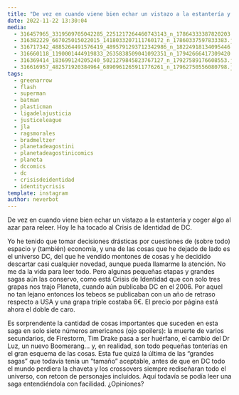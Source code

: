 ```yaml
---
title: "De vez en cuando viene bien echar un vistazo a la estantería y coger algo al azar para releer. Hoy le ha tocado al Crisis de Identidad de DC"
date: 2022-11-22 13:30:04
media: 
  - 316457965_3319509705042285_2251217264460743143_n_17864333387820203.jpg
  - 316382229_667025015022015_1418033207111760172_n_17860337597833383.jpg
  - 316717342_4885264491576419_4895791293712342986_n_18224918134095446.jpg
  - 316660118_1190001444919833_2635838509041092351_n_17942666417309420.jpg
  - 316369414_183699124205240_5021279845823767127_n_17927589176608553.jpg
  - 316616957_482571920384964_6890961265911776261_n_17962750556080798.jpg
tags: 
  - greenarrow
  - flash
  - superman
  - batman
  - plasticman
  - ligadelajusticia
  - justiceleague
  - jla
  - ragsmorales
  - bradmeltzer
  - planetadeagostini
  - planetadeagostinicomics
  - planeta
  - dccomics
  - dc
  - crisisdeidentidad
  - identitycrisis
template: instagram
author: neverbot
---
```


De vez en cuando viene bien echar un vistazo a la estantería y coger algo al azar para releer. Hoy le ha tocado al Crisis de Identidad de DC.

Yo he tenido que tomar decisiones drásticas por cuestiones de (sobre todo) espacio y (también) economía, y una de las cosas que he dejado de lado es el universo DC, del que he vendido montones de cosas y he decidido descartar casi cualquier novedad, aunque pueda llamarme la atención. No me da la vida para leer todo. Pero algunas pequeñas etapas y grandes sagas aún las conservo, como está Crisis de Identidad que con solo tres grapas nos trajo Planeta, cuando aún publicaba DC en el 2006. Por aquel no tan lejano entonces los tebeos se publicaban con un año de retraso respecto a USA y una grapa triple costaba 6€. El precio por página está ahora el doble de caro.

Es sorprendente la cantidad de cosas importantes que suceden en esta saga en solo siete números americanos (ojo spoilers): la muerte de varios secundarios, de Firestorm, Tim Drake pasa a ser huérfano, el cambio del Dr Luz, un nuevo Boomerang… y, en realidad, son todo pequeñas tonterías en el gran esquema de las cosas. Esta fue quizá la última de las “grandes sagas” que todavía tenía un “tamaño” aceptable, antes de que en DC todo el mundo perdiera la chaveta y los crossovers siempre rediseñaran todo el universo, con retcon de personajes incluidos. Aquí todavía se podía leer una saga entendiéndola con facilidad. ¿Opiniones?
